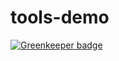 # tools-demo

[![Greenkeeper badge](https://badges.greenkeeper.io/aurimas4/tools-demo.svg)](https://greenkeeper.io/)